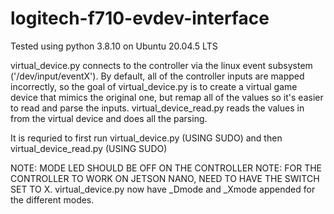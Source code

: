 # logitech-f710-evdev-interface

Tested using python 3.8.10 on Ubuntu 20.04.5 LTS

virtual_device.py connects to the controller via the linux event subsystem ('/dev/input/eventX'). By default, all of the controller inputs are mapped incorrectly, so the goal of virtual_device.py is to create a virtual game device that mimics the original one, but remap all of the values so it's easier to read and parse the inputs. virtual_device_read.py reads the values in from the virtual device and does all the parsing. 

It is requried to first run virtual_device.py (USING SUDO) and then virtual_device_read.py (USING SUDO)

NOTE: MODE LED SHOULD BE OFF ON THE CONTROLLER
NOTE: FOR THE CONTROLLER TO WORK ON JETSON NANO, NEED TO HAVE THE SWITCH SET TO X. virtual_device.py now have _Dmode and _Xmode appended for the different modes.